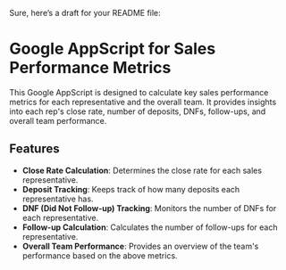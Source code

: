 
Sure, here’s a draft for your README file:

# Google AppScript for Sales Performance Metrics

This Google AppScript is designed to calculate key sales performance metrics for each representative and the overall team. It provides insights into each rep's close rate, number of deposits, DNFs, follow-ups, and overall team performance.

## Features

- **Close Rate Calculation**: Determines the close rate for each sales representative.
- **Deposit Tracking**: Keeps track of how many deposits each representative has.
- **DNF (Did Not Follow-up) Tracking**: Monitors the number of DNFs for each representative.
- **Follow-up Calculation**: Calculates the number of follow-ups for each representative.
- **Overall Team Performance**: Provides an overview of the team's performance based on the above metrics.
